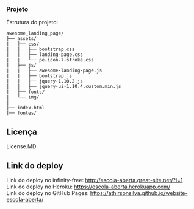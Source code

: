 ### Projeto

Estrutura do projeto:

```
awesome_landing_page/
├── assets/
|   ├── css/
|   |   ├── bootstrap.css
|   |   ├── landing-page.css
|   |   └── pe-icon-7-stroke.css
|   ├── js/
|   |   ├── awesome-landing-page.js
|   |   ├── bootstrap.js
|   |   ├── jquery-1.10.2.js
|   |   ├── jquery-ui-1.10.4.custom.min.js
|   ├── fonts/
|   └── img/
|
├── index.html
|── fontes/

```

## Licença

License.MD

## Link do deploy

Link do deploy no infinity-free: <http://escola-aberta.great-site.net/?i=1>
<br>
Link do deploy no Heroku: <https://escola-aberta.herokuapp.com/>
<br>
Link do deploy no GitHub Pages: <https://athirsonsilva.github.io/website-escola-aberta/>
